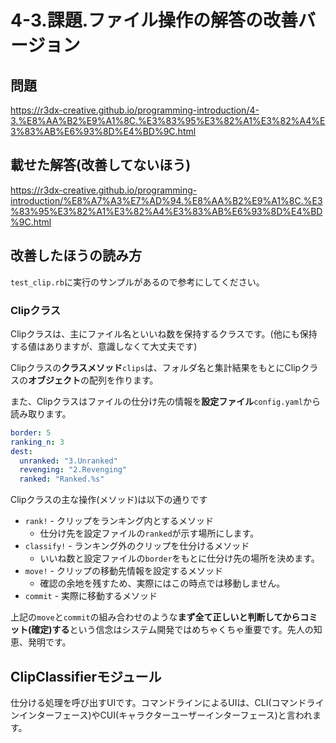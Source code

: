 # 4-3.課題.ファイル操作の解答の改善バージョン

## 問題

https://r3dx-creative.github.io/programming-introduction/4-3.%E8%AA%B2%E9%A1%8C.%E3%83%95%E3%82%A1%E3%82%A4%E3%83%AB%E6%93%8D%E4%BD%9C.html

## 載せた解答(改善してないほう)

https://r3dx-creative.github.io/programming-introduction/%E8%A7%A3%E7%AD%94.%E8%AA%B2%E9%A1%8C.%E3%83%95%E3%82%A1%E3%82%A4%E3%83%AB%E6%93%8D%E4%BD%9C.html

## 改善したほうの読み方

`test_clip.rb`に実行のサンプルがあるので参考にしてください。

### Clipクラス

Clipクラスは、主にファイル名といいね数を保持するクラスです。(他にも保持する値はありますが、意識しなくて大丈夫です)

Clipクラスの**クラスメソッド**`clips`は、フォルダ名と集計結果をもとにClipクラスの**オブジェクト**の配列を作ります。

また、Clipクラスはファイルの仕分け先の情報を**設定ファイル**`config.yaml`から読み取ります。

```yaml
border: 5
ranking_n: 3
dest:
  unranked: "3.Unranked"
  revenging: "2.Revenging"
  ranked: "Ranked.%s"
```

Clipクラスの主な操作(メソッド)は以下の通りです

* `rank!` - クリップをランキング内とするメソッド
  * 仕分け先を設定ファイルの`ranked`が示す場所にします。
* `classify!` - ランキング外のクリップを仕分けるメソッド
  * いいね数と設定ファイルの`border`をもとに仕分け先の場所を決めます。
* `move!` - クリップの移動先情報を設定するメソッド
  * 確認の余地を残すため、実際にはこの時点では移動しません。
* `commit` - 実際に移動するメソッド

上記の`move`と`commit`の組み合わせのような**まず全て正しいと判断してからコミット(確定)する**という信念はシステム開発ではめちゃくちゃ重要です。先人の知恵、発明です。

## ClipClassifierモジュール

仕分ける処理を呼び出すUIです。コマンドラインによるUIは、CLI(コマンドラインインターフェース)やCUI(キャラクターユーザーインターフェース)と言われます。
